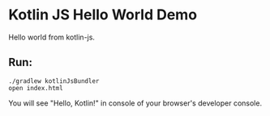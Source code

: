 Kotlin JS Hello World Demo
=======================

Hello world from kotlin-js.

Run:
----

```
./gradlew kotlinJsBundler
open index.html
```

You will see "Hello, Kotlin!" in console of your browser's developer console.


